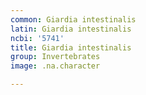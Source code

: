 ```yaml
---
common: Giardia intestinalis
latin: Giardia intestinalis
ncbi: '5741'
title: Giardia intestinalis
group: Invertebrates
image: .na.character

---
```

